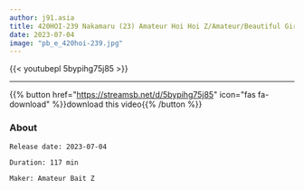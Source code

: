 ```yaml
---
author: j91.asia
title: 420HOI-239 Nakamaru (23) Amateur Hoi Hoi Z/Amateur/Beautiful Girl/Beautiful Tits/Big Tits/Personal Shooting/Gonzo/Documentary/Maid/Cosplay/2 Shots (Mirai Nakamaru)
date: 2023-07-04
image: "pb_e_420hoi-239.jpg"
---
```



{{< youtubepl 5bypihg75j85 >}}
___

{{% button href="https://streamsb.net/d/5bypihg75j85" icon="fas fa-download" %}}download this video{{% /button %}}
### About

`Release date: 2023-07-04`

`Duration: 117 min`

`Maker:	Amateur Bait Z`